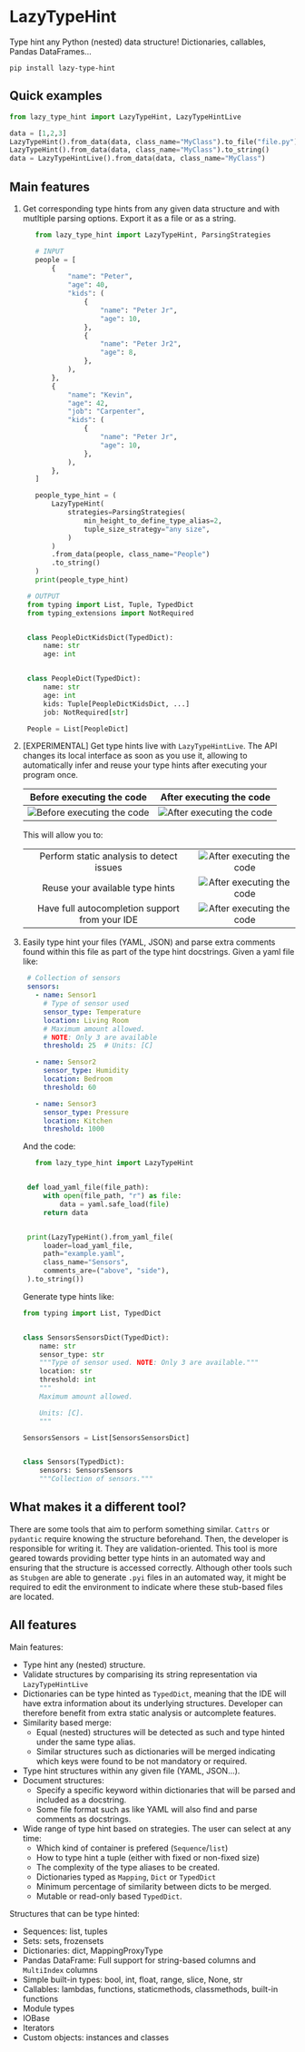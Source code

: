 # LazyTypeHint

Type hint any Python (nested) data structure! Dictionaries, callables, Pandas DataFrames...

```
pip install lazy-type-hint
```

## Quick examples

```py
from lazy_type_hint import LazyTypeHint, LazyTypeHintLive

data = [1,2,3]
LazyTypeHint().from_data(data, class_name="MyClass").to_file("file.py")
LazyTypeHint().from_data(data, class_name="MyClass").to_string()
data = LazyTypeHintLive().from_data(data, class_name="MyClass")
```

## Main features

1. Get corresponding type hints from any given data structure and with mutltiple parsing
   options. Export it as a file or as a string.

   ```py
      from lazy_type_hint import LazyTypeHint, ParsingStrategies

      # INPUT
      people = [
          {
              "name": "Peter",
              "age": 40,
              "kids": (
                  {
                      "name": "Peter Jr",
                      "age": 10,
                  },
                  {
                      "name": "Peter Jr2",
                      "age": 8,
                  },
              ),
          },
          {
              "name": "Kevin",
              "age": 42,
              "job": "Carpenter",
              "kids": (
                  {
                      "name": "Peter Jr",
                      "age": 10,
                  },
              ),
          },
      ]

      people_type_hint = (
          LazyTypeHint(
              strategies=ParsingStrategies(
                  min_height_to_define_type_alias=2,
                  tuple_size_strategy="any size",
              )
          )
          .from_data(people, class_name="People")
          .to_string()
      )
      print(people_type_hint)
   ```

   ```py
    # OUTPUT
    from typing import List, Tuple, TypedDict
    from typing_extensions import NotRequired


    class PeopleDictKidsDict(TypedDict):
        name: str
        age: int


    class PeopleDict(TypedDict):
        name: str
        age: int
        kids: Tuple[PeopleDictKidsDict, ...]
        job: NotRequired[str]

    People = List[PeopleDict]
   ```
2. [EXPERIMENTAL] Get type hints live with `LazyTypeHintLive`. The API changes its local
   interface as soon as you use it, allowing to automatically infer and reuse your type
   hints after executing your program once.

   |   Before executing the code    |   After executing the code    |
    |:-------------:|:-------------:|
    | ![Before executing the code](https://github.com/mflova/lazy-type-hint/blob/main/img/before.PNG?raw=true) | ![After executing the code](https://github.com/mflova/lazy-type-hint/blob/main/img/after.PNG?raw=true) |

    This will allow you to:

   |       |       |
    |:-------------:|:-------------:|
    | Perform static analysis to detect issues | ![After executing the code](https://github.com/mflova/lazy-type-hint/blob/main/img/errors.PNG?raw=true) |
    | Reuse your available type hints | ![After executing the code](https://github.com/mflova/lazy-type-hint/blob/main/img/reuse_classes.PNG?raw=true) |
    | Have full autocompletion support from your IDE | ![After executing the code](https://github.com/mflova/lazy-type-hint/blob/main/img/autocomplete.PNG?raw=true) |




3. Easily type hint your files (YAML, JSON) and parse extra comments found within this
   file as part of the type hint docstrings. Given a yaml file like:

   ```yaml
    # Collection of sensors
    sensors:
      - name: Sensor1
        # Type of sensor used
        sensor_type: Temperature
        location: Living Room
        # Maximum amount allowed.
        # NOTE: Only 3 are available
        threshold: 25  # Units: [C]

      - name: Sensor2
        sensor_type: Humidity
        location: Bedroom
        threshold: 60

      - name: Sensor3
        sensor_type: Pressure
        location: Kitchen
        threshold: 1000
   ```

   And the code:
   ```py
      from lazy_type_hint import LazyTypeHint


    def load_yaml_file(file_path):
        with open(file_path, "r") as file:
            data = yaml.safe_load(file)
        return data


    print(LazyTypeHint().from_yaml_file(
        loader=load_yaml_file,
        path="example.yaml",
        class_name="Sensors",
        comments_are=("above", "side"),
    ).to_string())
   ```

   Generate type hints like:

   ```py
   from typing import List, TypedDict


   class SensorsSensorsDict(TypedDict):
       name: str
       sensor_type: str
       """Type of sensor used. NOTE: Only 3 are available."""
       location: str
       threshold: int
       """
       Maximum amount allowed.

       Units: [C].
       """

   SensorsSensors = List[SensorsSensorsDict]


   class Sensors(TypedDict):
       sensors: SensorsSensors
       """Collection of sensors."""
   ```

## What makes it a different tool?

There are some tools that aim to perform something similar. `Cattrs` or `pydantic` require
knowing the structure beforehand. Then, the developer is responsible for writing it. They
are validation-oriented. This tool is more geared towards providing better type hints in
an automated way and ensuring that the structure is accessed correctly. Although other
tools such as `Stubgen` are able to generate `.pyi` files in an automated way, it might be
required to edit the environment to indicate where these stub-based files are located.

## All features

Main features:
 - Type hint any (nested) structure.
 - Validate structures by comparising its string representation via `LazyTypeHintLive`
 - Dictionaries can be type hinted as `TypedDict`, meaning that the IDE will have extra
   information about its underlying structures. Developer can therefore benefit from extra
   static analysis or autcomplete features.
 - Similarity based merge:
   - Equal (nested) structures will be detected as such and type hinted under the same type alias.
   - Similar structures such as dictionaries will be merged indicating which keys were
     found to be not mandatory or required.
 - Type hint structures within any given file (YAML, JSON...).
 - Document structures:
    - Specify a specific keyword within dictionaries that will be parsed and
      included as a docstring.
    - Some file format such as like YAML will also find and parse comments as docstrings.
 - Wide range of type hint based on strategies. The user can select at any time: 
   - Which kind of container is prefered (`Sequence`/`list`)
   - How to type hint a tuple (either with fixed or non-fixed size)
   - The complexity of the type aliases to be created.
   - Dictionaries typed as `Mapping`, `Dict` or `TypedDict`
   - Minimum percentage of similarity between dicts to be merged.
   - Mutable or read-only based `TypedDict`.
 
Structures that can be type hinted:
 - Sequences: list, tuples
 - Sets: sets, frozensets
 - Dictionaries: dict, MappingProxyType
 - Pandas DataFrame: Full support for string-based columns and `MultiIndex` columns
 - Simple built-in types: bool, int, float, range, slice, None, str
 - Callables: lambdas, functions, staticmethods, classmethods, built-in functions
 - Module types
 - IOBase
 - Iterators
 - Custom objects: instances and classes